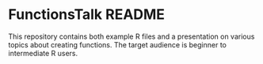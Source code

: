 FunctionsTalk README
====================

This repository contains both example R files and a presentation on various topics about creating functions. The target audience is beginner to intermediate R users.

